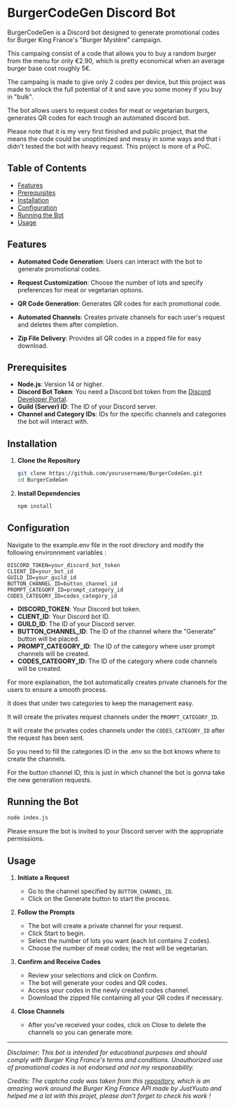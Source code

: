 # BurgerCodeGen Discord Bot

BurgerCodeGen is a Discord bot designed to generate promotional codes for Burger King France's "Burger Mystère" campaign. 

This campaing consist of a code that allows you to buy a random burger from the menu for only €2.90, which is pretty economical when an average burger base cost roughly 5€. 

The campaing is made to give only 2 codes per device, but this project was made to unlock the full potential of it and save you some money if you buy in "bulk".

The bot allows users to request codes for meat or vegetarian burgers, generates QR codes for each trough an automated discord bot.

Please note that it is my very first finished and public project, that the means the code could be unoptimized and messy in some ways and that i didn't tested the bot with heavy request. This project is more of a PoC.

## Table of Contents

- [Features](#features)
- [Prerequisites](#prerequisites)
- [Installation](#installation)
- [Configuration](#configuration)
- [Running the Bot](#running-the-bot)
- [Usage](#usage)

## Features

- **Automated Code Generation**: Users can interact with the bot to generate promotional codes.

- **Request Customization**: Choose the number of lots and specify preferences for meat or vegetarian options.

- **QR Code Generation**: Generates QR codes for each promotional code.

- **Automated Channels**: Creates private channels for each user's request and deletes them after completion.

- **Zip File Delivery**: Provides all QR codes in a zipped file for easy download.

## Prerequisites

- **Node.js**: Version 14 or higher.
- **Discord Bot Token**: You need a Discord bot token from the [Discord Developer Portal](https://discord.com/developers/applications).
- **Guild (Server) ID**: The ID of your Discord server.
- **Channel and Category IDs**: IDs for the specific channels and categories the bot will interact with.

## Installation

1. **Clone the Repository**

   ```bash
   git clone https://github.com/yourusername/BurgerCodeGen.git
   cd BurgerCodeGen
   ```

2. **Install Dependencies**

   ```bash
   npm install
   ```

## Configuration

Navigate to the example.env file in the root directory and modify the following environnment variables :

```env
DISCORD_TOKEN=your_discord_bot_token
CLIENT_ID=your_bot_id
GUILD_ID=your_guild_id
BUTTON_CHANNEL_ID=button_channel_id
PROMPT_CATEGORY_ID=prompt_category_id
CODES_CATEGORY_ID=codes_category_id
```

- **DISCORD_TOKEN**: Your Discord bot token.
- **CLIENT_ID**: Your Discord bot ID.
- **GUILD_ID**: The ID of your Discord server.
- **BUTTON_CHANNEL_ID**: The ID of the channel where the "Generate" button will be placed.
- **PROMPT_CATEGORY_ID**: The ID of the category where user prompt channels will be created.
- **CODES_CATEGORY_ID**: The ID of the category where code channels will be created.

For more explaination, the bot automatically creates private channels for the users to ensure a smooth process.

It does that under two categories to keep the management easy. 

It will create the privates request channels under the `PROMPT_CATEGORY_ID`.

It will create the privates codes channels under the `CODES_CATEGORY_ID` after the request has been sent.

So you need to fill the categories ID in the .env so the bot knows where to create the channels.

For the button channel ID, this is just in which channel the bot is gonna take the new generation requests.

## Running the Bot

```bash
node index.js
```

Please ensure the bot is invited to your Discord server with the appropriate permissions.

## Usage

1. **Initiate a Request**

   - Go to the channel specified by `BUTTON_CHANNEL_ID`.
   - Click on the Generate button to start the process.

2. **Follow the Prompts**

   - The bot will create a private channel for your request.
   - Click Start to begin.
   - Select the number of lots you want (each lot contains 2 codes).
   - Choose the number of meat codes; the rest will be vegetarian.

3. **Confirm and Receive Codes**

   - Review your selections and click on Confirm.
   - The bot will generate your codes and QR codes.
   - Access your codes in the newly created codes channel.
   - Download the zipped file containing all your QR codes if necessary.

4. **Close Channels**

   - After you've received your codes, click on Close to delete the channels so you can generate more.

---

*Disclaimer: This bot is intended for educational purposes and should comply with Burger King France's terms and conditions. Unauthorized use of promotional codes is not endorsed and not my responsability.*

*Credits: The captcha code was taken from this [repository](https://github.com/JustYuuto/burger-king-fr-api), which is an amazing work around the Burger King France API made by JustYuuto and helped me a lot with this projet, please don't forget to check his work !*